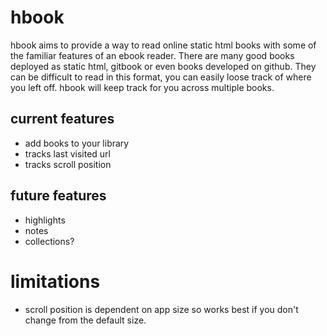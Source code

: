 # hbook

hbook aims to provide a way to read online static html books with some of the familiar features of an ebook reader.  There are many good books deployed as static html, gitbook or even books developed on github.  They can be difficult to read in this format, you can easily loose track of where you left off.  hbook will keep track for you across multiple books.

## current features

* add books to your library
* tracks last visited url
* tracks scroll position

## future features

* highlights
* notes
* collections?

# limitations

* scroll position is dependent on app size so works best if you don't change from the default size.